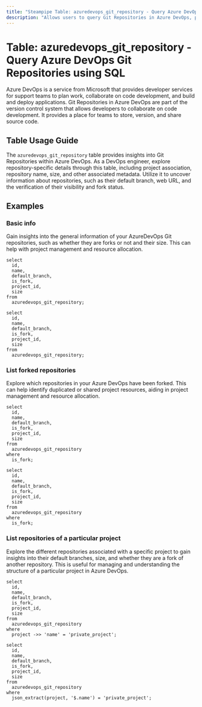 ```yaml
---
title: "Steampipe Table: azuredevops_git_repository - Query Azure DevOps Git Repositories using SQL"
description: "Allows users to query Git Repositories in Azure DevOps, providing details on each repository's project, name, size, and other associated metadata."
---
```


# Table: azuredevops_git_repository - Query Azure DevOps Git Repositories using SQL

Azure DevOps is a service from Microsoft that provides developer services for support teams to plan work, collaborate on code development, and build and deploy applications. Git Repositories in Azure DevOps are part of the version control system that allows developers to collaborate on code development. It provides a place for teams to store, version, and share source code.

## Table Usage Guide

The `azuredevops_git_repository` table provides insights into Git Repositories within Azure DevOps. As a DevOps engineer, explore repository-specific details through this table, including project association, repository name, size, and other associated metadata. Utilize it to uncover information about repositories, such as their default branch, web URL, and the verification of their visibility and fork status.

## Examples

### Basic info
Gain insights into the general information of your AzureDevOps Git repositories, such as whether they are forks or not and their size. This can help with project management and resource allocation.

```sql+postgres
select
  id,
  name,
  default_branch,
  is_fork,
  project_id,
  size
from
  azuredevops_git_repository;
```

```sql+sqlite
select
  id,
  name,
  default_branch,
  is_fork,
  project_id,
  size
from
  azuredevops_git_repository;
```

### List forked repositories
Explore which repositories in your Azure DevOps have been forked. This can help identify duplicated or shared project resources, aiding in project management and resource allocation.

```sql+postgres
select
  id,
  name,
  default_branch,
  is_fork,
  project_id,
  size
from
  azuredevops_git_repository
where
  is_fork;
```

```sql+sqlite
select
  id,
  name,
  default_branch,
  is_fork,
  project_id,
  size
from
  azuredevops_git_repository
where
  is_fork;
```

### List repositories of a particular project
Explore the different repositories associated with a specific project to gain insights into their default branches, size, and whether they are a fork of another repository. This is useful for managing and understanding the structure of a particular project in Azure DevOps.

```sql+postgres
select
  id,
  name,
  default_branch,
  is_fork,
  project_id,
  size
from
  azuredevops_git_repository
where
  project ->> 'name' = 'private_project';
```

```sql+sqlite
select
  id,
  name,
  default_branch,
  is_fork,
  project_id,
  size
from
  azuredevops_git_repository
where
  json_extract(project, '$.name') = 'private_project';
```